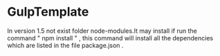 # GulpTemplate
In version 1.5 not exist folder node-modules.It may install if run the command " npm install " , this command will install all the dependencies which are listed in the file package.json .
